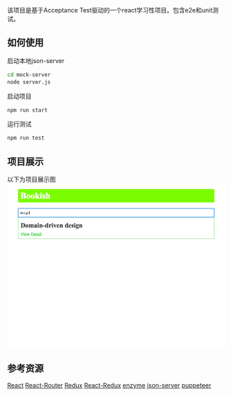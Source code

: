 该项目是基于Acceptance Test驱动的一个react学习性项目。包含e2e和unit测试。

## 如何使用
启动本地json-server

```bash
cd mock-server
node server.js
```

启动项目

```bash
npm run start
```

运行测试

```bash
npm run test
```

## 项目展示

以下为项目展示图
![picture](./search-for-design.png)

## 参考资源
[React](https://reactjs.org/)
[React-Router](https://reacttraining.com/react-router/)
[Redux](https://redux.js.org/)
[React-Redux](https://github.com/reduxjs/react-redux)
[enzyme](http://airbnb.io/enzyme/)
[json-server](https://github.com/typicode/json-server)
[puppeteer](https://github.com/GoogleChrome/puppeteer#readme)
